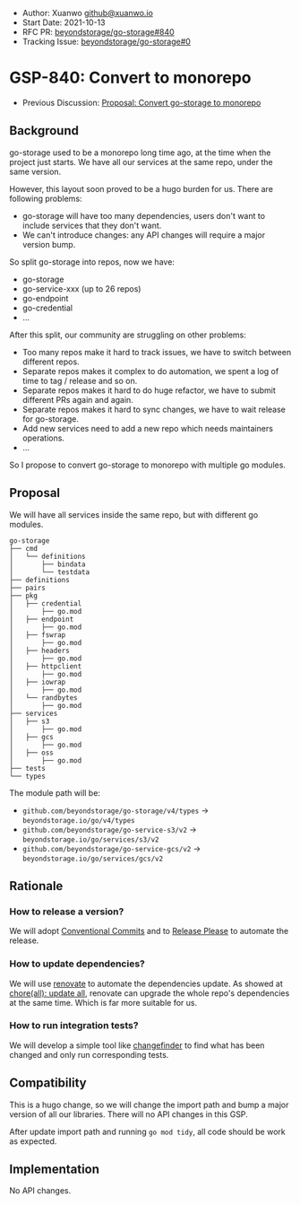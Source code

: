 - Author: Xuanwo <github@xuanwo.io>
- Start Date: 2021-10-13
- RFC PR: [beyondstorage/go-storage#840](https://github.com/beyondstorage/go-storage/issues/840)
- Tracking Issue: [beyondstorage/go-storage#0](https://github.com/beyondstorage/go-storage/issues/0)

# GSP-840: Convert to monorepo

- Previous Discussion: [Proposal: Convert go-storage to monorepo](https://forum.beyondstorage.io/t/topic/251)

## Background

go-storage used to be a monorepo long time ago, at the time when the project just starts. We have all our services at the same repo, under the same version.

However, this layout soon proved to be a hugo burden for us. There are following problems:

- go-storage will have too many dependencies, users don't want to include services that they don't want.
- We can't introduce changes: any API changes will require a major version bump.

So split go-storage into repos, now we have:

- go-storage
- go-service-xxx (up to 26 repos)
- go-endpoint
- go-credential
- ...

After this split, our community are struggling on other problems:

- Too many repos make it hard to track issues, we have to switch between different repos.
- Separate repos makes it complex to do automation, we spent a log of time to tag / release and so on.
- Separate repos makes it hard to do huge refactor, we have to submit different PRs again and again.
- Separate repos makes it hard to sync changes, we have to wait release for go-storage.
- Add new services need to add a new repo which needs maintainers operations.
- ...

So I propose to convert go-storage to monorepo with multiple go modules.

## Proposal

We will have all services inside the same repo, but with different go modules.

```text
go-storage
├── cmd
│   └── definitions
│       ├── bindata
│       └── testdata
├── definitions
├── pairs
├── pkg
│   ├── credential
│       ├── go.mod
│   ├── endpoint
│       ├── go.mod
│   ├── fswrap
│       ├── go.mod
│   ├── headers
│       ├── go.mod
│   ├── httpclient
│       ├── go.mod
│   ├── iowrap
│       ├── go.mod
│   └── randbytes
│       ├── go.mod
├── services
│   ├── s3
│       ├── go.mod
│   ├── gcs
│       ├── go.mod
│   ├── oss
│       ├── go.mod
├── tests
└── types
```

The module path will be:

- `github.com/beyondstorage/go-storage/v4/types` -> `beyondstorage.io/go/v4/types`
- `github.com/beyondstorage/go-service-s3/v2` -> `beyondstorage.io/go/services/s3/v2`
- `github.com/beyondstorage/go-service-gcs/v2` -> `beyondstorage.io/go/services/gcs/v2`

## Rationale

### How to release a version?

We will adopt [Conventional Commits](https://www.conventionalcommits.org/en/v1.0.0/) and to [Release Please](https://github.com/googleapis/release-please) to automate the release.

### How to update dependencies?

We will use [renovate](https://github.com/apps/renovate) to automate the dependencies update. As showed at [chore(all): update all](https://github.com/googleapis/google-cloud-go/pull/4971), renovate can upgrade the whole repo's dependencies at the same time. Which is far more suitable for us.

### How to run integration tests?

We will develop a simple tool like [changefinder](https://github.com/googleapis/google-cloud-go/tree/master/internal/actions/cmd/changefinder) to find what has been changed and only run corresponding tests.

## Compatibility

This is a hugo change, so we will change the import path and bump a major version of all our libraries. There will no API changes in this GSP.

After update import path and running `go mod tidy`, all code should be work as expected. 

## Implementation

No API changes.
